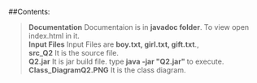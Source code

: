 ##Contents:
><b>Documentation</b> Documentaion is in <b>javadoc folder</b>.  To view open index.html in it.
><br><b>Input Files</b> Input Files are <b>boy.txt, girl.txt, gift.txt</b>.,<br>
><b>src_Q2</b> It is the source file.
><br><b>Q2.jar</b> It is jar build file. type   <b>java -jar "Q2.jar" </b>    to execute.</br>
><b>Class_DiagramQ2.PNG</b> It is the class diagram.
